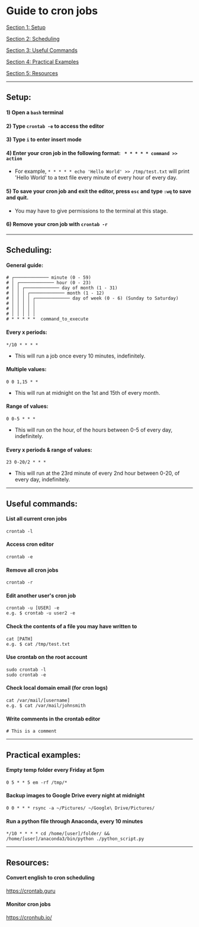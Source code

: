 # **Guide to cron jobs**

[Section 1: Setup](#setup)

[Section 2: Scheduling](#scheduling)

[Section 3: Useful Commands](#useful-commands)

[Section 4: Practical Examples](#practical-examples)

[Section 5: Resources](#resources)

---

## **Setup:**
#### 1) Open a `bash` terminal
#### 2) Type `crontab -e` to access the editor
#### 3) Type `i` to enter insert mode
#### 4) Enter your cron job in the following format: ` * * * * * command >> action`
- For example, `* * * * * echo 'Hello World' >> /tmp/test.txt` will print 'Hello World' to a text file every minute of every hour of every day.

#### 5) To save your cron job and exit the editor, press `esc` and type `:wq` to save and quit.
- You may have to give permissions to the terminal at this stage.

#### 6) Remove your cron job with `crontab -r`

---

## **Scheduling:**
#### General guide:
    # ┌───────────── minute (0 - 59)
    # │ ┌───────────── hour (0 - 23)
    # │ │ ┌───────────── day of month (1 - 31)
    # │ │ │ ┌───────────── month (1 - 12)
    # │ │ │ │ ┌───────────── day of week (0 - 6) (Sunday to Saturday)
    # │ │ │ │ │                                       
    # │ │ │ │ │
    # │ │ │ │ │
    # * * * * *  command_to_execute

#### Every x periods:
`*/10 * * * *`
- This will run a job once every 10 minutes, indefinitely.

#### Multiple values:
`0 0 1,15 * *`
- This will run at midnight on the 1st and 15th of every month.

#### Range of values:
`0 0-5 * * *`
- This will run on the hour, of the hours between 0-5 of every day, indefinitely.

#### Every x periods & range of values:
`23 0-20/2 * * *`
- This will run at the 23rd minute of every 2nd hour between 0-20, of every day, indefinitely.


---

## **Useful commands:**
#### List all current cron jobs
    crontab -l

#### Access cron editor
    crontab -e

#### Remove all cron jobs
    crontab -r

#### Edit another user's cron job
    crontab -u [USER] -e
    e.g. $ crontab -u user2 -e

#### Check the contents of a file you may have written to
    cat [PATH]
    e.g. $ cat /tmp/test.txt

#### Use crontab on the root account
    sudo crontab -l
    sudo crontab -e

#### Check local domain email (for cron logs)
    cat /var/mail/[username]
    e.g. $ cat /var/mail/johnsmith

#### Write comments in the crontab editor
    # This is a comment

---

## **Practical examples:**

#### Empty temp folder every Friday at 5pm
    0 5 * * 5 em -rf /tmp/*

#### Backup images to Google Drive every night at midnight
    0 0 * * * rsync -a ~/Pictures/ ~/Google\ Drive/Pictures/
    
#### Run a python file through Anaconda, every 10 minutes
    */10 * * * * cd /home/[user]/folder/ && /home/[user]/anaconda3/bin/python ./python_script.py   

---

## **Resources:**

#### Convert english to cron scheduling
https://crontab.guru

#### Monitor cron jobs
https://cronhub.io/
